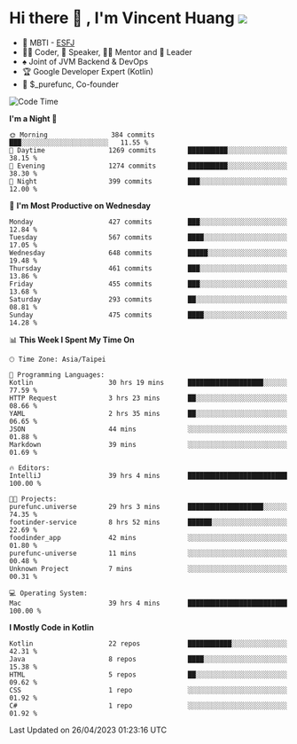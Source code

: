 # Hi there 👋 , I'm Vincent Huang ![](https://komarev.com/ghpvc/?username=Jian-Min-Huang)
- 👀 MBTI - [ESFJ](https://www.16personalities.com/esfj-personality)
- 👨‍💻 Coder, 🎤 Speaker, 👨‍🏫 Mentor and 🚀 Leader
- ♠️ Joint of JVM Backend & DevOps
- 🏆 Google Developer Expert (Kotlin)
- 💼 $_purefunc, Co-founder

<!--START_SECTION:waka-->
![Code Time](http://img.shields.io/badge/Code%20Time-1%2C951%20hrs%2055%20mins-blue)

**I'm a Night 🦉** 

```text
🌞 Morning                384 commits         ███░░░░░░░░░░░░░░░░░░░░░░   11.55 % 
🌆 Daytime                1269 commits        ██████████░░░░░░░░░░░░░░░   38.15 % 
🌃 Evening                1274 commits        ██████████░░░░░░░░░░░░░░░   38.30 % 
🌙 Night                  399 commits         ███░░░░░░░░░░░░░░░░░░░░░░   12.00 % 
```
📅 **I'm Most Productive on Wednesday** 

```text
Monday                   427 commits         ███░░░░░░░░░░░░░░░░░░░░░░   12.84 % 
Tuesday                  567 commits         ████░░░░░░░░░░░░░░░░░░░░░   17.05 % 
Wednesday                648 commits         █████░░░░░░░░░░░░░░░░░░░░   19.48 % 
Thursday                 461 commits         ███░░░░░░░░░░░░░░░░░░░░░░   13.86 % 
Friday                   455 commits         ███░░░░░░░░░░░░░░░░░░░░░░   13.68 % 
Saturday                 293 commits         ██░░░░░░░░░░░░░░░░░░░░░░░   08.81 % 
Sunday                   475 commits         ████░░░░░░░░░░░░░░░░░░░░░   14.28 % 
```


📊 **This Week I Spent My Time On** 

```text
🕑︎ Time Zone: Asia/Taipei

💬 Programming Languages: 
Kotlin                   30 hrs 19 mins      ███████████████████░░░░░░   77.59 % 
HTTP Request             3 hrs 23 mins       ██░░░░░░░░░░░░░░░░░░░░░░░   08.66 % 
YAML                     2 hrs 35 mins       ██░░░░░░░░░░░░░░░░░░░░░░░   06.65 % 
JSON                     44 mins             ░░░░░░░░░░░░░░░░░░░░░░░░░   01.88 % 
Markdown                 39 mins             ░░░░░░░░░░░░░░░░░░░░░░░░░   01.69 % 

🔥 Editors: 
IntelliJ                 39 hrs 4 mins       █████████████████████████   100.00 % 

🐱‍💻 Projects: 
purefunc.universe        29 hrs 3 mins       ███████████████████░░░░░░   74.35 % 
footinder-service        8 hrs 52 mins       ██████░░░░░░░░░░░░░░░░░░░   22.69 % 
foodinder_app            42 mins             ░░░░░░░░░░░░░░░░░░░░░░░░░   01.80 % 
purefunc-universe        11 mins             ░░░░░░░░░░░░░░░░░░░░░░░░░   00.48 % 
Unknown Project          7 mins              ░░░░░░░░░░░░░░░░░░░░░░░░░   00.31 % 

💻 Operating System: 
Mac                      39 hrs 4 mins       █████████████████████████   100.00 % 
```

**I Mostly Code in Kotlin** 

```text
Kotlin                   22 repos            ███████████░░░░░░░░░░░░░░   42.31 % 
Java                     8 repos             ████░░░░░░░░░░░░░░░░░░░░░   15.38 % 
HTML                     5 repos             ██░░░░░░░░░░░░░░░░░░░░░░░   09.62 % 
CSS                      1 repo              ░░░░░░░░░░░░░░░░░░░░░░░░░   01.92 % 
C#                       1 repo              ░░░░░░░░░░░░░░░░░░░░░░░░░   01.92 % 
```




 Last Updated on 26/04/2023 01:23:16 UTC
<!--END_SECTION:waka-->
